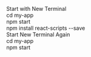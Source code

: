 Start with New Terminal<br> 
cd my-app <br> 
npm start <br> 
npm install react-scripts --save <br>
Start New Terminal Again <br>
cd my-app <br> 
npm start <br> 
